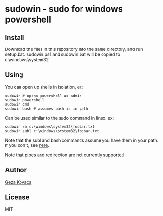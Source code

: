 # sudowin - sudo for windows powershell

## Install

Download the files in this repository into the same directory, and run setup.bat. sudowin.ps1 and sudowin.bat will be copied to c:\windows\system32

## Using

You can open up shells in isolation, ex:

    sudowin # opens powershell as admin
    sudowin powershell
    sudowin cmd
    sudowin bash # assumes bash is in path

Can be used similar to the sudo command in linux, ex:

    sudowin rm c:\windows\system32\foobar.txt
    sudowin subl c:\windows\system32\foobar.txt

Note that the subl and bash commands assume you have them in your path. If you don't, see [here](https://github.com/gkovacs/add_utilities_to_windows_path).

Note that pipes and redirection are not currently supported

## Author

[Geza Kovacs](https://github.com/gkovacs)

## License

MIT